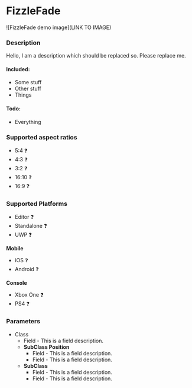 # FizzleFade
![FizzleFade demo image](LINK TO IMAGE)

### Description
Hello, I am a description which should be replaced so. Please replace me.

#### Included: 
* Some stuff
* Other stuff
* Things

#### Todo:
* Everything

### Supported aspect ratios
* 5:4 ❓
* 4:3 ❓
* 3:2 ❓
* 16:10 ❓
* 16:9 ❓

### Supported Platforms
* Editor ❓
* Standalone ❓
* UWP ❓

**Mobile**
* iOS ❓
* Android ❓

**Console**
* Xbox One ❓
* PS4 ❓

### Parameters
* Class
	* Field - This is a field description.
	* **SubClass Position**
		* Field - This is a field description.
		* Field - This is a field description.
	* **SubClass**
		* Field - This is a field description.
		* Field - This is a field description.
	
